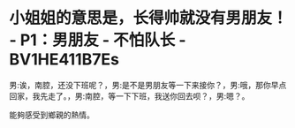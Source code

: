 # 小姐姐的意思是，长得帅就没有男朋友！ - P1：男朋友 - 不怕队长 - BV1HE411B7Es

男:诶，南腔，还没下班呢？，男:是不是男朋友等一下来接你？，男:哦，那你早点回家，我先走了。，男:南腔，等一下下班，我送你回去呗？，男:嗯？。

能夠感受到鄉親的熱情。
